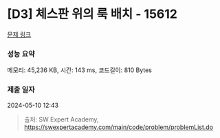 # [D3] 체스판 위의 룩 배치 - 15612 

[문제 링크](https://swexpertacademy.com/main/code/problem/problemDetail.do?contestProbId=AYOBfxwaAXsDFATW) 

### 성능 요약

메모리: 45,236 KB, 시간: 143 ms, 코드길이: 810 Bytes

### 제출 일자

2024-05-10 12:43



> 출처: SW Expert Academy, https://swexpertacademy.com/main/code/problem/problemList.do